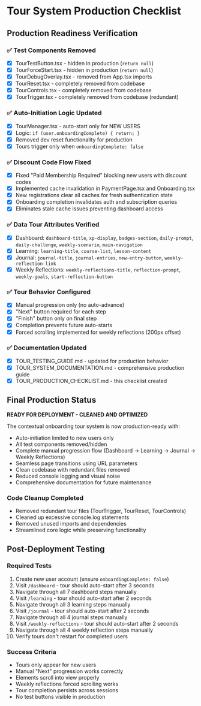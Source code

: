 # Tour System Production Checklist

## Production Readiness Verification

### ✅ Test Components Removed
- [x] TourTestButton.tsx - hidden in production (`return null`)
- [x] TourForceStart.tsx - hidden in production (`return null`)
- [x] TourDebugOverlay.tsx - removed from App.tsx imports
- [x] TourReset.tsx - completely removed from codebase
- [x] TourControls.tsx - completely removed from codebase
- [x] TourTrigger.tsx - completely removed from codebase (redundant)

### ✅ Auto-Initiation Logic Updated
- [x] TourManager.tsx - auto-start only for NEW USERS
- [x] Logic: `if (user.onboardingComplete) { return; }` 
- [x] Removed dev reset functionality for production
- [x] Tours trigger only when `onboardingComplete: false`

### ✅ Discount Code Flow Fixed
- [x] Fixed "Paid Membership Required" blocking new users with discount codes
- [x] Implemented cache invalidation in PaymentPage.tsx and Onboarding.tsx
- [x] New registrations clear all caches for fresh authentication state
- [x] Onboarding completion invalidates auth and subscription queries
- [x] Eliminates stale cache issues preventing dashboard access

### ✅ Data Tour Attributes Verified
- [x] Dashboard: `dashboard-title`, `xp-display`, `badges-section`, `daily-prompt`, `daily-challenge`, `weekly-scenario`, `main-navigation`
- [x] Learning: `learning-title`, `course-list`, `lesson-content`
- [x] Journal: `journal-title`, `journal-entries`, `new-entry-button`, `weekly-reflection-link`
- [x] Weekly Reflections: `weekly-reflections-title`, `reflection-prompt`, `weekly-goals`, `start-reflection-button`

### ✅ Tour Behavior Configured
- [x] Manual progression only (no auto-advance)
- [x] "Next" button required for each step
- [x] "Finish" button only on final step
- [x] Completion prevents future auto-starts
- [x] Forced scrolling implemented for weekly reflections (200px offset)

### ✅ Documentation Updated
- [x] TOUR_TESTING_GUIDE.md - updated for production behavior
- [x] TOUR_SYSTEM_DOCUMENTATION.md - comprehensive production guide
- [x] TOUR_PRODUCTION_CHECKLIST.md - this checklist created

## Final Production Status

**READY FOR DEPLOYMENT - CLEANED AND OPTIMIZED**

The contextual onboarding tour system is now production-ready with:
- Auto-initiation limited to new users only
- All test components removed/hidden
- Complete manual progression flow (Dashboard → Learning → Journal → Weekly Reflections)
- Seamless page transitions using URL parameters
- Clean codebase with redundant files removed
- Reduced console logging and visual noise
- Comprehensive documentation for future maintenance

### Code Cleanup Completed
- Removed redundant tour files (TourTrigger, TourReset, TourControls)
- Cleaned up excessive console.log statements
- Removed unused imports and dependencies
- Streamlined core logic while preserving functionality

## Post-Deployment Testing

### Required Tests
1. Create new user account (ensure `onboardingComplete: false`)
2. Visit `/dashboard` - tour should auto-start after 3 seconds
3. Navigate through all 7 dashboard steps manually
4. Visit `/learning` - tour should auto-start after 2 seconds
5. Navigate through all 3 learning steps manually
6. Visit `/journal` - tour should auto-start after 2 seconds
7. Navigate through all 4 journal steps manually
8. Visit `/weekly-reflections` - tour should auto-start after 2 seconds
9. Navigate through all 4 weekly reflection steps manually
10. Verify tours don't restart for completed users

### Success Criteria
- Tours only appear for new users
- Manual "Next" progression works correctly
- Elements scroll into view properly
- Weekly reflections forced scrolling works
- Tour completion persists across sessions
- No test buttons visible in production